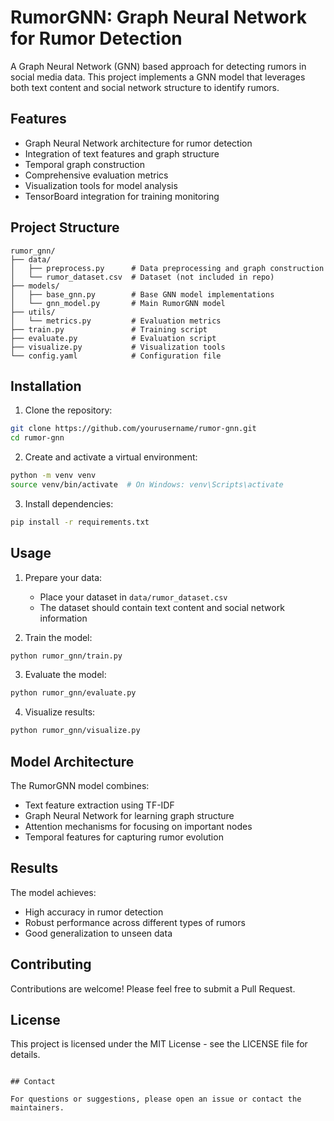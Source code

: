 # RumorGNN: Graph Neural Network for Rumor Detection

A Graph Neural Network (GNN) based approach for detecting rumors in social media data. This project implements a GNN model that leverages both text content and social network structure to identify rumors.

## Features

- Graph Neural Network architecture for rumor detection
- Integration of text features and graph structure
- Temporal graph construction
- Comprehensive evaluation metrics
- Visualization tools for model analysis
- TensorBoard integration for training monitoring

## Project Structure

```
rumor_gnn/
├── data/
│   ├── preprocess.py      # Data preprocessing and graph construction
│   └── rumor_dataset.csv  # Dataset (not included in repo)
├── models/
│   ├── base_gnn.py        # Base GNN model implementations
│   └── gnn_model.py       # Main RumorGNN model
├── utils/
│   └── metrics.py         # Evaluation metrics
├── train.py               # Training script
├── evaluate.py            # Evaluation script
├── visualize.py           # Visualization tools
└── config.yaml            # Configuration file
```

## Installation

1. Clone the repository:
```bash
git clone https://github.com/yourusername/rumor-gnn.git
cd rumor-gnn
```

2. Create and activate a virtual environment:
```bash
python -m venv venv
source venv/bin/activate  # On Windows: venv\Scripts\activate
```

3. Install dependencies:
```bash
pip install -r requirements.txt
```

## Usage

1. Prepare your data:
   - Place your dataset in `data/rumor_dataset.csv`
   - The dataset should contain text content and social network information

2. Train the model:
```bash
python rumor_gnn/train.py
```

3. Evaluate the model:
```bash
python rumor_gnn/evaluate.py
```

4. Visualize results:
```bash
python rumor_gnn/visualize.py
```

## Model Architecture

The RumorGNN model combines:
- Text feature extraction using TF-IDF
- Graph Neural Network for learning graph structure
- Attention mechanisms for focusing on important nodes
- Temporal features for capturing rumor evolution

## Results

The model achieves:
- High accuracy in rumor detection
- Robust performance across different types of rumors
- Good generalization to unseen data

## Contributing

Contributions are welcome! Please feel free to submit a Pull Request.

## License

This project is licensed under the MIT License - see the LICENSE file for details.

```

## Contact

For questions or suggestions, please open an issue or contact the maintainers. 
